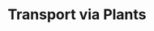 ---
title: "Transport via Plants"
index:
  - transport-via-plants
permalink: /spells/transport-via-plants/
tags:
  - Spell
  - 6th Level
  - Conjuration
available_for:
  - Druid
level: "6th Level"
school: "Conjuration"
range: "10 ft"
comp:
  - V
  - S
duration: "1 Round"
description: |
  This spell creates a magical link between a Large or larger inanimate plant within range and another plant, at any distance, on the same plane of existence. You must have seen or touched the destination plant at least once before. For the duration, any creature can step into the target plant and exit from the destination plant by using 5 feet of movement.
excerpt: "This spell creates a magical link between a Large or larger inanimate plant within range and another plant, at any distance, on the same plane of existence."
source: "Basic Rules"
---